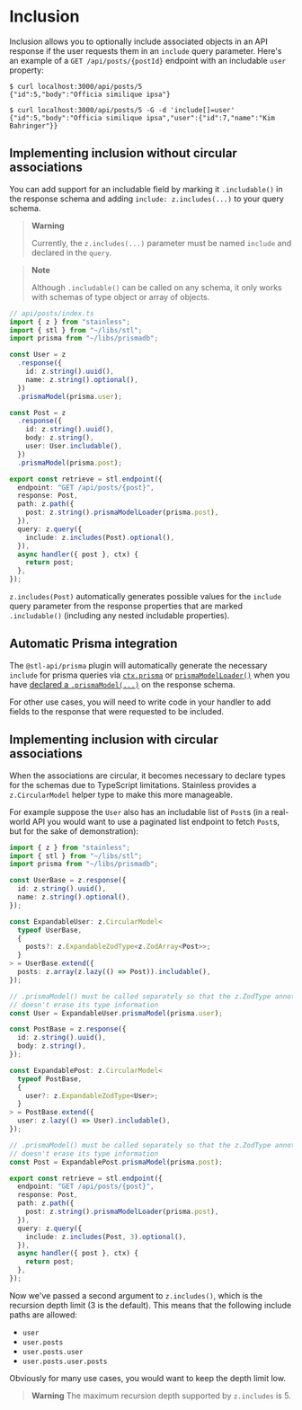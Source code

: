 # Inclusion

Inclusion allows you to optionally include associated objects in an API response if the
user requests them in an `include` query parameter. Here's an example of a
`GET /api/posts/{postId}` endpoint with an includable `user` property:

```
$ curl localhost:3000/api/posts/5
{"id":5,"body":"Officia similique ipsa"}

$ curl localhost:3000/api/posts/5 -G -d 'include[]=user'
{"id":5,"body":"Officia similique ipsa","user":{"id":7,"name":"Kim Bahringer"}}
```

## Implementing inclusion without circular associations

You can add support for an includable field by marking it
`.includable()` in the response schema and adding
`include: z.includes(...)` to your query schema.

> **Warning**
>
> Currently, the `z.includes(...)` parameter must be named
> `include` and declared in the `query`.

> **Note**
>
> Although `.includable()` can be called on any schema, it only works
> with schemas of type object or array of objects.

```ts
// api/posts/index.ts
import { z } from "stainless";
import { stl } from "~/libs/stl";
import prisma from "~/libs/prismadb";

const User = z
  .response({
    id: z.string().uuid(),
    name: z.string().optional(),
  })
  .prismaModel(prisma.user);

const Post = z
  .response({
    id: z.string().uuid(),
    body: z.string(),
    user: User.includable(),
  })
  .prismaModel(prisma.post);

export const retrieve = stl.endpoint({
  endpoint: "GET /api/posts/{post}",
  response: Post,
  path: z.path({
    post: z.string().prismaModelLoader(prisma.post),
  }),
  query: z.query({
    include: z.includes(Post).optional(),
  }),
  async handler({ post }, ctx) {
    return post;
  },
});
```

`z.includes(Post)` automatically generates possible values
for the `include` query parameter from the response properties
that are marked `.includable()` (including any nested includable
properties).

## Automatic Prisma integration

The `@stl-api/prisma` plugin will automatically generate the necessary
`include` for prisma queries via [`ctx.prisma`](/packages/prisma/README.md#perform-crud-operations-on-response-prismamodel) or [`prismaModelLoader()`](/packages/prisma/README.md#use-prismamodelloader-on-a-parameter) when
you have [declared a `.prismaModel(...)`](/packages/prisma/README.md#declare-prismamodel-on-a-response-type) on the response schema.

For other use cases, you will need to write code in your handler to
add fields to the response that were requested to be included.

## Implementing inclusion with circular associations

When the associations are circular, it becomes necessary to declare
types for the schemas due to TypeScript limitations. Stainless provides
a `z.CircularModel` helper type to make this more manageable.

For example suppose the `User` also has an includable list of `Post`s
(in a real-world API you would want to use a paginated list endpoint
to fetch `Post`s, but for the sake of demonstration):

```ts
import { z } from "stainless";
import { stl } from "~/libs/stl";
import prisma from "~/libs/prismadb";

const UserBase = z.response({
  id: z.string().uuid(),
  name: z.string().optional(),
});

const ExpandableUser: z.CircularModel<
  typeof UserBase,
  {
    posts?: z.ExpandableZodType<z.ZodArray<Post>>;
  }
> = UserBase.extend({
  posts: z.array(z.lazy(() => Post)).includable(),
});

// .prismaModel() must be called separately so that the z.ZodType annotation
// doesn't erase its type information
const User = ExpandableUser.prismaModel(prisma.user);

const PostBase = z.response({
  id: z.string().uuid(),
  body: z.string(),
});

const ExpandablePost: z.CircularModel<
  typeof PostBase,
  {
    user?: z.ExpandableZodType<User>;
  }
> = PostBase.extend({
  user: z.lazy(() => User).includable(),
});

// .prismaModel() must be called separately so that the z.ZodType annotation
// doesn't erase its type information
const Post = ExpandablePost.prismaModel(prisma.post);

export const retrieve = stl.endpoint({
  endpoint: "GET /api/posts/{post}",
  response: Post,
  path: z.path({
    post: z.string().prismaModelLoader(prisma.post),
  }),
  query: z.query({
    include: z.includes(Post, 3).optional(),
  }),
  async handler({ post }, ctx) {
    return post;
  },
});
```

Now we've passed a second argument to `z.includes()`, which is the recursion depth limit (3 is the default).
This means that the following include paths are allowed:

- `user`
- `user.posts`
- `user.posts.user`
- `user.posts.user.posts`

Obviously for many use cases, you would want to keep the depth limit low.

> **Warning**
> The maximum recursion depth supported by `z.includes` is 5.
